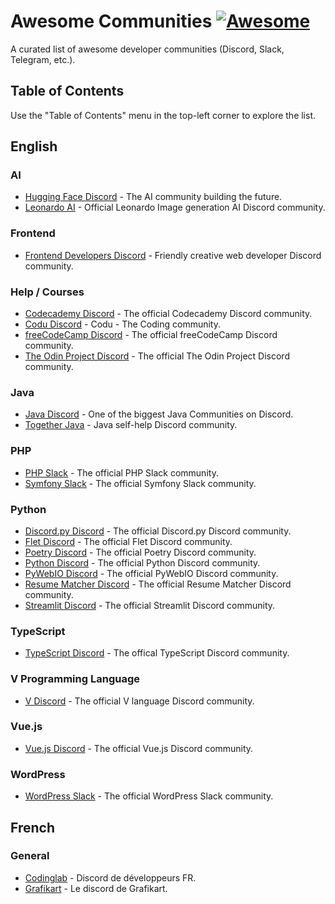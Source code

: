 # Awesome Communities [![Awesome](https://awesome.re/badge.svg)](https://awesome.re)

A curated list of awesome developer communities (Discord, Slack, Telegram, etc.).

## Table of Contents
Use the "Table of Contents" menu in the top-left corner to explore the list.

## English
### AI
- [Hugging Face Discord](https://huggingface.co/join/discord) - The AI community building the future.
- [Leonardo AI](https://discord.gg/leonardo-ai) - Official Leonardo Image generation AI Discord community.

### Frontend
- [Frontend Developers Discord](https://discord.com/invite/kx7pk6J) - Friendly creative web developer Discord community.

### Help / Courses
- [Codecademy Discord](https://discord.gg/codecademy) - The official Codecademy Discord community.
- [Codu Discord](https://discord.gg/YdmGW8GY8Z) - Codu - The Coding community.
- [freeCodeCamp Discord](https://discord.gg/freecodecamp-org-official-fi-fo-692816967895220344) - The official freeCodeCamp Discord community.
- [The Odin Project Discord](https://discord.gg/theodinproject) - The official The Odin Project Discord community.

### Java
- [Java Discord](https://www.javadiscord.net/) - One of the biggest Java Communities on Discord.
- [Together Java](https://togetherjava.org/) - Java self-help Discord community.

### PHP
- [PHP Slack](https://phpchat.co/) - The official PHP Slack community.
- [Symfony Slack](https://symfony.com/slack-invite) - The official Symfony Slack community.

### Python
- [Discord.py Discord](https://discord.gg/dpy) - The official Discord.py Discord community.
- [Flet Discord](https://discord.gg/mMJHgYEqRK) - The official Flet Discord community.
- [Poetry Discord](https://discord.gg/cy45ZZqbjY) - The official Poetry Discord community.
- [Python Discord](https://discord.gg/python) - The official Python Discord community.
- [PyWebIO Discord](https://discord.gg/EK4q9xqKh5) - The official PyWebIO Discord community.
- [Resume Matcher Discord](https://dsc.gg/resume-matcher) - The official Resume Matcher Discord community.
- [Streamlit Discord](https://discord.gg/k75KG68asr) - The official Streamlit Discord community.


### TypeScript
- [TypeScript Discord](https://discord.gg/typescript) - The offical TypeScript Discord community.

### V Programming Language
- [V Discord](https://discord.gg/vlang) - The official V language Discord community.

### Vue.js
- [Vue.js Discord](https://discord.gg/vue) - The official Vue.js Discord community.

### WordPress
- [WordPress Slack](https://make.wordpress.org/chat/) - The official WordPress Slack community.

## French
### General
- [Codinglab](https://discord.gg/7Guzz9e) - Discord de développeurs FR.
- [Grafikart](http://www.grafikart.fr/tchat) - Le discord de Grafikart.
